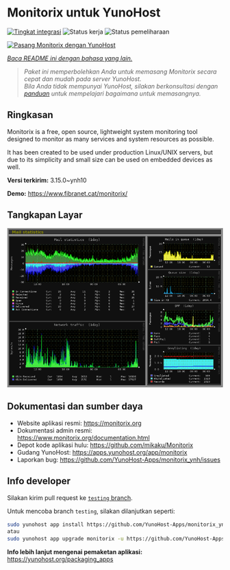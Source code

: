 <!--
N.B.: README ini dibuat secara otomatis oleh <https://github.com/YunoHost/apps/tree/master/tools/readme_generator>
Ini TIDAK boleh diedit dengan tangan.
-->

# Monitorix untuk YunoHost

[![Tingkat integrasi](https://dash.yunohost.org/integration/monitorix.svg)](https://ci-apps.yunohost.org/ci/apps/monitorix/) ![Status kerja](https://ci-apps.yunohost.org/ci/badges/monitorix.status.svg) ![Status pemeliharaan](https://ci-apps.yunohost.org/ci/badges/monitorix.maintain.svg)

[![Pasang Monitorix dengan YunoHost](https://install-app.yunohost.org/install-with-yunohost.svg)](https://install-app.yunohost.org/?app=monitorix)

*[Baca README ini dengan bahasa yang lain.](./ALL_README.md)*

> *Paket ini memperbolehkan Anda untuk memasang Monitorix secara cepat dan mudah pada server YunoHost.*  
> *Bila Anda tidak mempunyai YunoHost, silakan berkonsultasi dengan [panduan](https://yunohost.org/install) untuk mempelajari bagaimana untuk memasangnya.*

## Ringkasan

Monitorix is a free, open source, lightweight system monitoring tool designed to monitor as many services and system resources as possible.

It has been created to be used under production Linux/UNIX servers, but due to its simplicity and small size can be used on embedded devices as well.


**Versi terkirim:** 3.15.0~ynh10

**Demo:** <https://www.fibranet.cat/monitorix/>

## Tangkapan Layar

![Tangkapan Layar pada Monitorix](./doc/screenshots/mail.png)

## Dokumentasi dan sumber daya

- Website aplikasi resmi: <https://monitorix.org>
- Dokumentasi admin resmi: <https://www.monitorix.org/documentation.html>
- Depot kode aplikasi hulu: <https://github.com/mikaku/Monitorix>
- Gudang YunoHost: <https://apps.yunohost.org/app/monitorix>
- Laporkan bug: <https://github.com/YunoHost-Apps/monitorix_ynh/issues>

## Info developer

Silakan kirim pull request ke [`testing` branch](https://github.com/YunoHost-Apps/monitorix_ynh/tree/testing).

Untuk mencoba branch `testing`, silakan dilanjutkan seperti:

```bash
sudo yunohost app install https://github.com/YunoHost-Apps/monitorix_ynh/tree/testing --debug
atau
sudo yunohost app upgrade monitorix -u https://github.com/YunoHost-Apps/monitorix_ynh/tree/testing --debug
```

**Info lebih lanjut mengenai pemaketan aplikasi:** <https://yunohost.org/packaging_apps>
